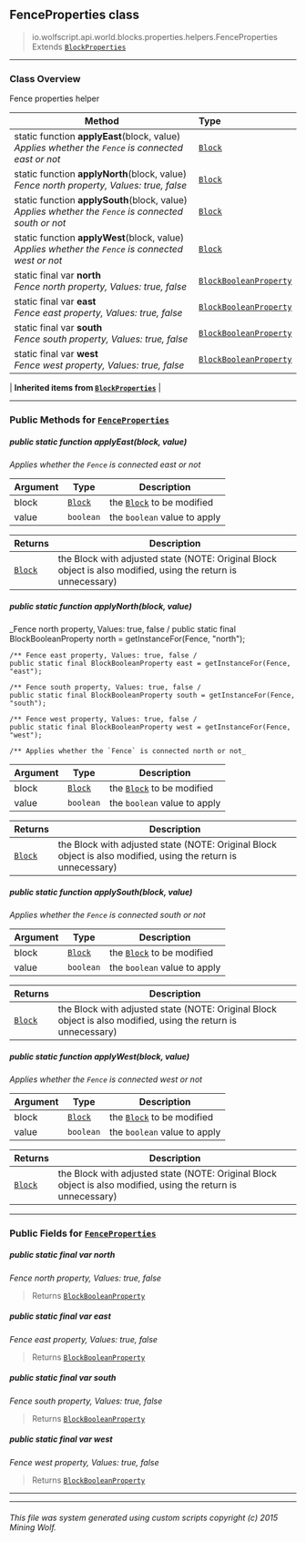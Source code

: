 ## FenceProperties __class__

>io.wolfscript.api.world.blocks.properties.helpers.FenceProperties
>Extends [`BlockProperties`](BlockProperties.md)

---

### Class Overview

Fence properties helper

Method | Type   
--- | :--- 
static function __applyEast__(block, value) <br> _Applies whether the `Fence` is connected east or not_ | [`Block`](../../Block.md)
static function __applyNorth__(block, value) <br> _Fence north property, Values: true, false_ | [`Block`](../../Block.md)
static function __applySouth__(block, value) <br> _Applies whether the `Fence` is connected south or not_ | [`Block`](../../Block.md)
static function __applyWest__(block, value) <br> _Applies whether the `Fence` is connected west or not_ | [`Block`](../../Block.md)
static final var __north__ <br> _Fence north property, Values: true, false_ | [`BlockBooleanProperty`](../BlockBooleanProperty.md)
static final var __east__ <br> _Fence east property, Values: true, false_ | [`BlockBooleanProperty`](../BlockBooleanProperty.md)
static final var __south__ <br> _Fence south property, Values: true, false_ | [`BlockBooleanProperty`](../BlockBooleanProperty.md)
static final var __west__ <br> _Fence west property, Values: true, false_ | [`BlockBooleanProperty`](../BlockBooleanProperty.md)
 |
__Inherited items from [`BlockProperties`](BlockProperties.md)__ |





---


### Public Methods for [`FenceProperties`](FenceProperties.md)

##### <a id='applyeast'></a>public static function __applyEast__(block, value)

_Applies whether the `Fence` is connected east or not_

Argument | Type | Description  
--- | --- | --- 
block | [`Block`](../../Block.md) | the [`Block`](../../Block.md) to be modified
value | `boolean` | the `boolean` value to apply

Returns | Description
--- | --- 
[`Block`](../../Block.md) | the Block with adjusted state (NOTE: Original Block object is also modified, using the return is unnecessary)


##### <a id='applynorth'></a>public static function __applyNorth__(block, value)

_Fence north property, Values: true, false /
    public static final BlockBooleanProperty north = getInstanceFor(Fence, "north");

    /** Fence east property, Values: true, false /
    public static final BlockBooleanProperty east = getInstanceFor(Fence, "east");

    /** Fence south property, Values: true, false /
    public static final BlockBooleanProperty south = getInstanceFor(Fence, "south");

    /** Fence west property, Values: true, false /
    public static final BlockBooleanProperty west = getInstanceFor(Fence, "west");

    /** Applies whether the `Fence` is connected north or not_

Argument | Type | Description  
--- | --- | --- 
block | [`Block`](../../Block.md) | the [`Block`](../../Block.md) to be modified
value | `boolean` | the `boolean` value to apply

Returns | Description
--- | --- 
[`Block`](../../Block.md) | the Block with adjusted state (NOTE: Original Block object is also modified, using the return is unnecessary)


##### <a id='applysouth'></a>public static function __applySouth__(block, value)

_Applies whether the `Fence` is connected south or not_

Argument | Type | Description  
--- | --- | --- 
block | [`Block`](../../Block.md) | the [`Block`](../../Block.md) to be modified
value | `boolean` | the `boolean` value to apply

Returns | Description
--- | --- 
[`Block`](../../Block.md) | the Block with adjusted state (NOTE: Original Block object is also modified, using the return is unnecessary)


##### <a id='applywest'></a>public static function __applyWest__(block, value)

_Applies whether the `Fence` is connected west or not_

Argument | Type | Description  
--- | --- | --- 
block | [`Block`](../../Block.md) | the [`Block`](../../Block.md) to be modified
value | `boolean` | the `boolean` value to apply

Returns | Description
--- | --- 
[`Block`](../../Block.md) | the Block with adjusted state (NOTE: Original Block object is also modified, using the return is unnecessary)


---

### Public Fields for [`FenceProperties`](FenceProperties.md)

##### <a id='north'></a>public static final var __north__

_Fence north property, Values: true, false_

>Returns
>  [`BlockBooleanProperty`](../BlockBooleanProperty.md)

##### <a id='east'></a>public static final var __east__

_Fence east property, Values: true, false_

>Returns
>  [`BlockBooleanProperty`](../BlockBooleanProperty.md)

##### <a id='south'></a>public static final var __south__

_Fence south property, Values: true, false_

>Returns
>  [`BlockBooleanProperty`](../BlockBooleanProperty.md)

##### <a id='west'></a>public static final var __west__

_Fence west property, Values: true, false_

>Returns
>  [`BlockBooleanProperty`](../BlockBooleanProperty.md)

---


---


###### This file was system generated using custom scripts copyright (c) 2015 Mining Wolf.
	

